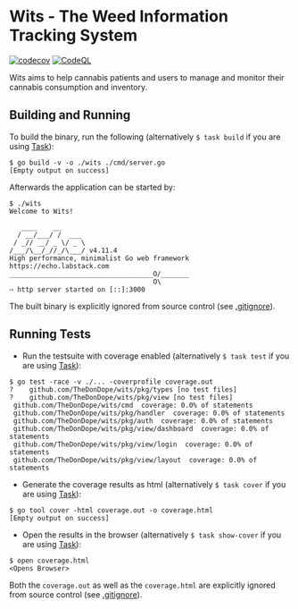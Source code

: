 # Wits - The Weed Information Tracking System

[![codecov](https://codecov.io/gh/TheDonDope/wits/graph/badge.svg?token=lMa764i83e)](https://codecov.io/gh/TheDonDope/wits) [![CodeQL](https://github.com/TheDonDope/wits/actions/workflows/codeql.yml/badge.svg)](https://github.com/TheDonDope/wits/actions/workflows/codeql.yml/)

Wits aims to help cannabis patients and users to manage and monitor their cannabis consumption and inventory.

## Building and Running

To build the binary, run the following (alternatively `$ task build` if you are using [Task](https://taskfile.dev/#/)):

```shell
$ go build -v -o ./wits ./cmd/server.go
[Empty output on success]
```

Afterwards the application can be started by:

```shell
$ ./wits
Welcome to Wits!

   ____    __
  / __/___/ /  ___
 / _// __/ _ \/ _ \
/___/\__/_//_/\___/ v4.11.4
High performance, minimalist Go web framework
https://echo.labstack.com
____________________________________O/_______
                                    O\
⇨ http server started on [::]:3000
```

The built binary is explicitly ignored from source control (see [.gitignore](.gitignore)).

## Running Tests

- Run the testsuite with coverage enabled (alternatively `$ task test` if you are using [Task](https://taskfile.dev/#/)):

```shell
$ go test -race -v ./... -coverprofile coverage.out
?    github.com/TheDonDope/wits/pkg/types [no test files]
?    github.com/TheDonDope/wits/pkg/view [no test files]
 github.com/TheDonDope/wits/cmd  coverage: 0.0% of statements
 github.com/TheDonDope/wits/pkg/handler  coverage: 0.0% of statements
 github.com/TheDonDope/wits/pkg/auth  coverage: 0.0% of statements
 github.com/TheDonDope/wits/pkg/view/dashboard  coverage: 0.0% of statements
 github.com/TheDonDope/wits/pkg/view/login  coverage: 0.0% of statements
 github.com/TheDonDope/wits/pkg/view/layout  coverage: 0.0% of statements
```

- Generate the coverage results as html (alternatively `$ task cover` if you are using [Task](https://taskfile.dev/#/)):

```shell
$ go tool cover -html coverage.out -o coverage.html
[Empty output on success]
```

- Open the results in the browser (alternatively `$ task show-cover` if you are using [Task](https://taskfile.dev/#/)):

```shell
$ open coverage.html
<Opens Browser>
```

Both the `coverage.out` as well as the `coverage.html` are explicitly ignored from source control (see [.gitignore](.gitignore)).
